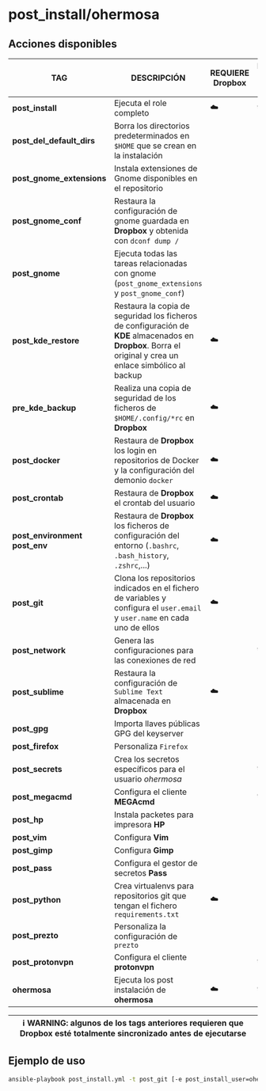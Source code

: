 # post_install/ohermosa

## Acciones disponibles

| **TAG** | **DESCRIPCIÓN** | **REQUIERE Dropbox** | **REQUIERE `ask-vault-pass`** |
|------------|--------------|----------------------|-------------------------------|
| **post_install** | Ejecuta el role completo | :cloud: | :lock: |
| **post_del_default_dirs** | Borra los directorios predeterminados en `$HOME` que se crean en la instalación | | |
| **post_gnome_extensions** | Instala extensiones de Gnome disponibles en el repositorio | | |
| **post_gnome_conf** | Restaura la configuración de gnome guardada en **Dropbox** y obtenida con `dconf dump /` | | |
| **post_gnome** | Ejecuta todas las tareas relacionadas con gnome (`post_gnome_extensions` y `post_gnome_conf`) | | |
| **post_kde_restore** | Restaura la copia de seguridad los ficheros de configuración de **KDE** almacenados en **Dropbox**. Borra el original y crea un enlace simbólico al backup | :cloud: | |
| **pre_kde_backup** | Realiza una copia de seguridad de los ficheros de `$HOME/.config/*rc` en **Dropbox** | :cloud: | |
| **post_docker** | Restaura de **Dropbox** los login en repositorios de Docker y la configuración del demonio `docker` | :cloud: | |
| **post_crontab** | Restaura de **Dropbox** el crontab del usuario | :cloud: | |
| **post_environment** <br> **post_env**| Restaura de **Dropbox** los ficheros de configuración del entorno (`.bashrc`, `.bash_history`, `.zshrc`,...) | :cloud: | |
| **post_git** | Clona los repositorios indicados en el fichero de variables y configura el `user.email` y `user.name` en cada uno de ellos | :cloud: |
| **post_network** | Genera las configuraciones para las conexiones de red | | :lock: |
| **post_sublime** | Restaura la configuración de `Sublime Text` almacenada en **Dropbox** | :cloud: | |
| **post_gpg** | Importa llaves públicas GPG del keyserver | | |
| **post_firefox** | Personaliza `Firefox` | | |
| **post_secrets** | Crea los secretos específicos para el usuario _ohermosa_ | | :lock: |
| **post_megacmd** | Configura el cliente **MEGAcmd** | | :lock: |
| **post_hp** | Instala packetes para impresora **HP** | | |
| **post_vim** | Configura **Vim** | | |
| **post_gimp** | Configura **Gimp** | | |
| **post_pass** | Configura el gestor de secretos **Pass** | | |
| **post_python** | Crea virtualenvs para repositorios git que tengan el fichero `requirements.txt` | :cloud: | |
| **post_prezto** | Personaliza la configuración de `prezto` | | |
| **post_protonvpn** | Configura el cliente **protonvpn** | | :lock: |
| **ohermosa** | Ejecuta los post instalación de **ohermosa** | :cloud: | :lock: |

| :information_source: **WARNING**: algunos de los tags anteriores requieren que **Dropbox** esté totalmente sincronizado antes de ejecutarse |
| --- |

## Ejemplo de uso

```bash
ansible-playbook post_install.yml -t post_git [-e post_install_user=ohermosa]
```
